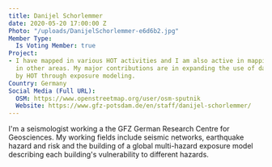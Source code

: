```yaml
---
title: Danijel Schorlemmer
date: 2020-05-20 17:00:00 Z
Photo: "/uploads/DanijelSchorlemmer-e6d6b2.jpg"
Member Type:
  Is Voting Member: true
Project:
- I have mapped in various HOT activities and I am also active in mapping buildings
  in other areas. My major contributions are in expanding the use of data collected
  by HOT through exposure modeling.
Country: Germany
Social Media (Full URL):
  OSM: https://www.openstreetmap.org/user/osm-sputnik
  Website: https://www.gfz-potsdam.de/en/staff/danijel-schorlemmer/
---
```


I'm a seismologist working a the GFZ German Research Centre for Geosciences. My working fields include seismic networks, earthquake hazard and risk and the building of a global multi-hazard exposure model describing each building's vulnerability to different hazards.